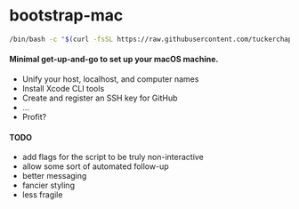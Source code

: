 # bootstrap-mac

```bash
/bin/bash -c "$(curl -fsSL https://raw.githubusercontent.com/tuckerchapin/bootstrap-mac/HEAD/bootstrap.sh)"
```

#### Minimal get-up-and-go to set up your macOS machine. 
- Unify your host, localhost, and computer names
- Install Xcode CLI tools
- Create and register an SSH key for GitHub
- ...
- Profit?

#### TODO 
- add flags for the script to be truly non-interactive
- allow some sort of automated follow-up
- better messaging
- fancier styling
- less fragile